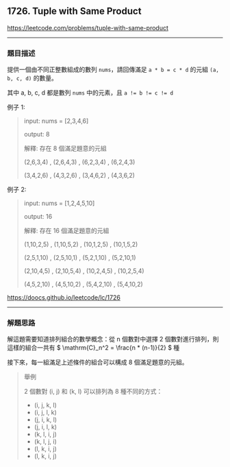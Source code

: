 ## 1726. Tuple with Same Product

https://leetcode.com/problems/tuple-with-same-product

****

### 題目描述

提供一個由不同正整數組成的數列 `nums`，請回傳滿足 `a * b = c * d` 的元組 `(a, b, c, d)` 的數量。

其中 a, b, c, d 都是數列 `nums` 中的元素，且 `a != b != c != d`

例子 1:

> input: nums = [2,3,4,6]
> 
> output: 8
> 
> 解釋: 存在 8 個滿足題意的元組
> 
> (2,6,3,4) , (2,6,4,3) , (6,2,3,4) , (6,2,4,3)
> 
> (3,4,2,6) , (4,3,2,6) , (3,4,6,2) , (4,3,6,2)

例子 2:

> input: nums = [1,2,4,5,10]
> 
> output: 16
> 
> 解釋: 存在 16 個滿足題意的元組
> 
> (1,10,2,5) , (1,10,5,2) , (10,1,2,5) , (10,1,5,2)
> 
> (2,5,1,10) , (2,5,10,1) , (5,2,1,10) , (5,2,10,1)
> 
> (2,10,4,5) , (2,10,5,4) , (10,2,4,5) , (10,2,5,4)
> 
> (4,5,2,10) , (4,5,10,2) , (5,4,2,10) , (5,4,10,2)

https://doocs.github.io/leetcode/lc/1726

****

### 解題思路

解這題需要知道排列組合的數學概念：從 n 個數對中選擇 2 個數對進行排列，則這樣的組合一共有 $ \mathrm{C}_n^2 = \frac{n * (n-1)}{2} $ 種

接下來，每一組滿足上述條件的組合可以構成 8 個滿足題意的元組。

> 舉例
> 
> 2 個數對 (i, j) 和 (k, l) 可以排列為 8 種不同的方式：
>
> - (i, j, k, l)
> - (i, j, l, k)
> - (j, i, k, l)
> - (j, i, l, k)
> - (k, l, i, j)
> - (k, l, j, i)
> - (l, k, i, j)
> - (l, k, i, j)